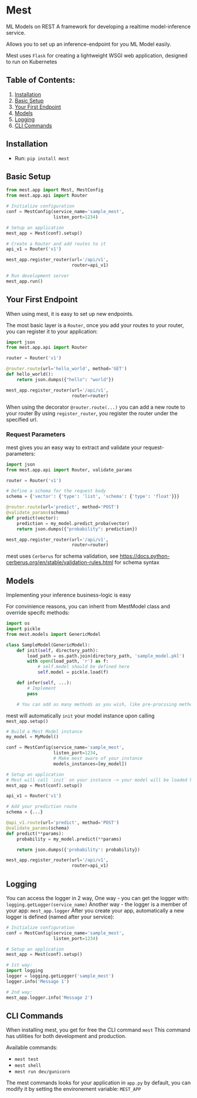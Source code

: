 # Mest
ML Models on REST
A framework for developing a realtime model-inference service.

Allows you to set up an inference-endpoint for you ML Model easily.

Mest uses `Flask` for creating a lightweight WSGI web application, designed to run on Kubernetes

## Table of Contents:
1. [Installation](#intallation)
2. [Basic Setup](#basic_setup)
3. [Your First Endpoint](#endpoints)
4. [Models](#models)
5. [Logging](#logging)
6. [CLI Commands](#cli_cmd)

<a name="intallation"></a>
## Installation

* Run: `pip install mest`


<a name="basic_setup"></a>
## Basic Setup
```python
from mest.app import Mest, MestConfig
from mest.app.api import Router

# Initialize configuration
conf = MestConfig(service_name='sample_mest',
                  listen_port=1234)

# Setup an application
mest_app = Mest(conf).setup()

# Create a Router and add routes to it
api_v1 = Router('v1')

mest_app.register_router(url='/api/v1',
                         router=api_v1)

# Run development server
mest_app.run()
```

<a name="endpoints"></a>
## Your First Endpoint
When using mest, it is easy to set up new endpoints.

The most basic layer is a `Router`, once you add your routes to your router, you can register it to your application:
```python
import json
from mest.app.api import Router

router = Router('v1')

@router.route(url='hello_world', method='GET')
def hello_world():
    return json.dumps({"hello": "world"})

mest_app.register_router(url='/api/v1',
                         router=router)
```

When using the decorator `@router.route(...)` you can add a new route to your router
By using `register_router`, you register the router under the specified url.

### Request Parameters
mest gives you an easy way to extract and validate your request-parameters:
```python
import json
from mest.app.api import Router, validate_params

router = Router('v1')

# Define a schema for the request body
schema = {'vector': {'type': 'list', 'schema': {'type': 'float'}}}

@router.route(url='predict', method='POST')
@validate_params(schema)
def predict(vector):
    prediction = my_model.predict_proba(vector)
    return json.dumps({"probability": prediction})

mest_app.register_router(url='/api/v1',
                         router=router)
```

mest uses `Cerberus` for schema validation, see https://docs.python-cerberus.org/en/stable/validation-rules.html for schema syntax

<a name="models"></a>
## Models
Implementing your inference business-logic is easy

For convinience reasons, you can inherit from MestModel class and override specifc methods:

```python
import os
import pickle
from mest.models import GenericModel

class SampleModel(GenericModel):
    def init(self, directory_path):
        load_path = os.path.join(directory_path, 'sample_model.pkl')
        with open(load_path, 'r') as f:
            # self.model should be defined here
            self.model = pickle.load(f)

    def infer(self, ...):
        # Implement
        pass

    # You can add as many methods as you wish, like pre-procssing methods & infer method...
```

mest will automatically `init` your model instance upon calling `mest_app.setup()`
```python
# Build a Mest Model instance
my_model = MyModel()

conf = MestConfig(service_name='sample_mest',
                  listen_port=1234,
                  # Make mest aware of your instance
                  models_instances=[my_model])

# Setup an application
# Mest will call `init` on your instance -> your model will be loaded here
mest_app = Mest(conf).setup()

api_v1 = Router('v1')

# Add your prediction route
schema = {...}

@api_v1.route(url='predict', method='POST')
@validate_params(schema)
def predict(**params):
    probability = my_model.predict(**params)

    return json.dumps({'probability': probability})

mest_app.register_router(url='/api/v1',
                         router=api_v1)
```

<a name="logging"></a>
## Logging
You can access the logger in 2 way,
One way - you can get the logger with: `logging.getLogger(service_name)`
Another way - the logger is a member of your app: `mest_app.logger`
After you create your app, automatically a new logger is defined (named after your service):
```python
# Initialize configuration
conf = MestConfig(service_name='sample_mest',
                  listen_port=1234)

# Setup an application
mest_app = Mest(conf).setup()

# 1st way:
import logging
logger = logging.getLogger('sample_mest')
logger.info('Message 1')

# 2nd way:
mest_app.logger.info('Message 2')
```


<a name="cli_cmd"></a>
## CLI Commands
When installing mest, you get for free the CLI command `mest`
This command has utilities for both development and production.

Available commands:
* `mest test`
* `mest shell`
* `mest run dev/gunicorn`

The mest commands looks for your application in `app.py` by default, you can modify it by setting the environement variable: `MEST_APP`
